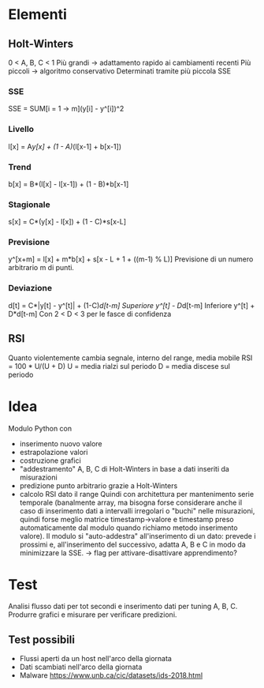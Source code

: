# Elementi
## Holt-Winters
0 < A, B, C < 1
Più grandi -> adattamento rapido ai cambiamenti recenti
Più piccoli -> algoritmo conservativo
Determinati tramite più piccola SSE

### SSE
SSE = SUM[i = 1 -> m](y[i] - y^[i])^2

### Livello
l[x] = A*y[x] + (1 - A)*(l[x-1] + b[x-1])

### Trend
b[x] = B*(l[x] - l[x-1]) + (1 - B)*b[x-1]

### Stagionale
s[x] = C*(y[x] - l[x]) + (1 - C)*s[x-L]

### Previsione
y^[x+m] = l[x] + m*b[x] + s[x - L + 1 + ((m-1) % L)]
Previsione di un numero arbitrario m di punti.

### Deviazione
d[t] = C*|y[t] - y^[t]| + (1-C)*d[t-m]
Superiore y^[t] - D*d[t-m]
Inferiore y^[t] + D*d[t-m]
Con 2 < D < 3 per le fasce di confidenza

## RSI
Quanto violentemente cambia segnale, interno del range, media mobile
RSI = 100 * U/(U + D)
U = media rialzi sul periodo
D = media discese sul periodo

# Idea
Modulo Python con
- inserimento nuovo valore
- estrapolazione valori
- costruzione grafici
- "addestramento" A, B, C di Holt-Winters in base a dati inseriti da misurazioni
- predizione punto arbitrario grazie a Holt-Winters
- calcolo RSI dato il range
Quindi con architettura per mantenimento serie temporale (banalmente array, ma bisogna forse considerare anche il caso di inserimento dati a intervalli irregolari o "buchi" nelle misurazioni, quindi forse meglio matrice timestamp->valore e timestamp preso automaticamente dal modulo quando richiamo metodo inserimento valore).
Il modulo si "auto-addestra" all'inserimento di un dato: prevede i prossimi e, all'inserimento del successivo, adatta A, B e C in modo da minimizzare la SSE.
-> flag per attivare-disattivare apprendimento?

# Test
Analisi flusso dati per tot secondi e inserimento dati per tuning A, B, C.
Produrre grafici e misurare per verificare predizioni.

## Test possibili
- Flussi aperti da un host nell'arco della giornata
- Dati scambiati nell'arco della giornata
- Malware https://www.unb.ca/cic/datasets/ids-2018.html
